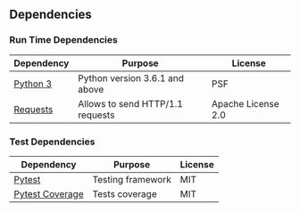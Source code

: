 ## Dependencies

### Run Time Dependencies

| Dependency                    | Purpose                          | License            |
|-------------------------------|----------------------------------|--------------------|
| [Python 3][python]            | Python version 3.6.1 and above   | PSF                |
| [Requests][requests]          | Allows to send HTTP/1.1 requests | Apache License 2.0 |


### Test Dependencies

| Dependency                    | Purpose                           | License           |
|-------------------------------|-----------------------------------|-------------------|
| [Pytest][pytest]              | Testing framework                 | MIT               |
| [Pytest Coverage][pytest-cov] | Tests coverage                    | MIT               |



[python]: https://docs.python.org
[requests]: https://pypi.org/project/requests/

[pytest]: https://docs.pytest.org/en/stable/
[pytest-cov]: https://pypi.org/project/pytest-cov/
